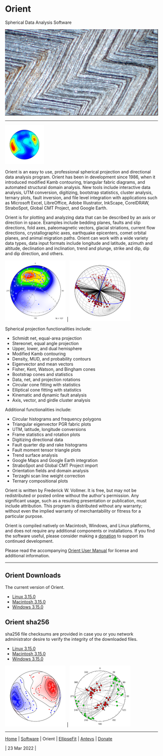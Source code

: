 # Orient 
Spherical Data Analysis Software

![Noxon](images/Noxon.jpg)

---

![Orient](../images/OrientIcon.png)

Orient is an easy to use, professional spherical projection and directional data analysis program. Orient has been in development since 1986, when it introduced modified Kamb contouring, triangular fabric diagrams, and automated structural domain analysis. New tools include interactive data analysis, UTM conversion, digitizing, bootstrap statistics, cluster analysis, ternary plots, fault inversion, and file level integration with applications such as Microsoft Excel, LibreOffice, Adobe Illustrator, InkScape, CorelDRAW, StraboSpot, Global CMT Project, and Google Earth.

Orient is for plotting and analyzing data that can be described by an axis or direction in space. Examples include bedding planes, faults and slip directions, fold axes, paleomagnetic vectors, glacial striations, current flow directions, crystallographic axes, earthquake epicenters, comet orbital planes, and animal migration paths. Orient can work with a wide variety data types, data input formats include longitude and latitude, azimuth and altitude, declination and inclination, trend and plunge, strike and dip, dip and dip direction, and others.

![Paleomag](images/PaleoMag.png) | ![Folds](images/BearValley.png)


Spherical projection functionalities include:

* Schmidt net, equal-area projection
* Stereonet, equal angle projection
* Upper, lower, and dual hemisphere 
* Modified Kamb contouring 
* Density, MUD, and probability contours
* Eigenvector and mean vectors
* Fisher, Kent, Watson, and Bingham cones
* Bootstrap cones and statistics
* Data, net, and projection rotations
* Circular cone fitting with statistics
* Elliptical cone fitting with statistics
* Kinematic and dynamic fault analysis
* Axis, vector, and girdle cluster analysis

Additional functionalities include:

* Circular histograms and frequency polygons
* Triangular eigenvector PGR fabric plots
* UTM, latitude, longitude conversions
* Frame statistics and rotation plots
* Digitizing directional data
* Fault quarter dip and rake histograms
* Fault moment tensor triangle plots
* Trend surface analysis
* Google Maps and Google Earth integration	
* StraboSpot and Global CMT Project import	
* Orientation fields and domain analysis
* Terzaghi scan line weight correction
* Ternary compositional plots

Orient is written by Frederick W. Vollmer. It is free, but may not be redistributed or posted online without the author's permission. Any significant usage, such as a resulting presentation or publication, must include attribution. This program is distributed without any warranty; without even the implied warranty of merchantability or fitness for a particular purpose. 

Orient is compiled natively on Macintosh, Windows, and Linux platforms, and does not require any additional components or installations. If you find the software useful, please consider making a [donation](../donate/) to support its continued development. 

Please read the accompanying [Orient User Manual](https://www.frederickvollmer.com/orient/download/Orient_User_Manual.pdf) for license and additional information.

---

## Orient Downloads

The current version of Orient.

* [Linux 3.15.0](http://www.frederickvollmer.com/orient/download.php?file=Orient_3.15.0_Lin.tar.gz)
* [Macintosh 3.15.0](http://www.frederickvollmer.com/orient/download.php?file=Orient_3.15.0_Mac.dmg)
* [Windows 3.15.0](http://www.frederickvollmer.com/orient/download.php?file=Orient_3.15.0_Win.zip) 

## Orient sha256

sha256 file checksums are provided in case you or you network administrator desire to verify the integrity of the downloaded files. 

* [Linux 3.15.0](http://www.frederickvollmer.com/orient/download.php?file=Orient_3.15.0_Lin.tar.gz.sha256) 
* [Macintosh 3.15.0](http://www.frederickvollmer.com/orient/download.php?file=Orient_3.15.0_Mac.dmg.sha256) 
* [Windows 3.15.0](http://www.frederickvollmer.com/orient/download.php?file=Orient_3.15.0_Win.zip.sha256) 

![Cluster](images/SPKambCluster_200.png) | ![Faults](images/Fig01-04_200.png)

--- 

[Home](../) | [Software](../software/) | Orient | [EllipseFit](../ellipsefit/) | [Antevs](../antevs/) | [Donate](../donate/)	

| 23 Mar 2022 |

